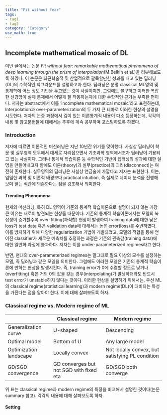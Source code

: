 ```yaml
---
title: "Fit without fear"
tags:
- tag1
- tag2
category: 'Category'
use_math: true
---
```

## Incomplete mathematical mosaic of DL

이번 글에서는 논문 *Fit without fear: remarkable mathematical phenomena of deep learning through the prism of interpolation*(M.Belkin et al.)을 리뷰해보도록 하겠다. 이 논문은 최근학술적 및 산업적으로 괄목할만한 성과를 내고 있는 딥러닝(DL)의 수학적인 백그라운드를 설명하고자 한다. 딥러닝은 분명 classical ML영역 및 통계학에 어느 정도 기반을 두고있는 것이 사실이지만, 그럼에도 불구하고 이러한 복잡한 신경망이 실제 문제에서 어떻게 잘 작동하는지에 대한 수학적인 근거는 부족한 편이다. 저자는 abstract에서 이를 ‘incomplete mathematical mosaic’라고 표현하는데, Interpolation과 over-parameterization의 두 가지 큰 테마로 이러한 현상의 설명을 시도한다. 저자의 논증 과정에서 깊이 있는 이론통계적 내용이 다소 등장하는데, 각각의 내용 및 참고문헌들에 대해서는 추후에 계속 공부하며 포스팅하도록 하겠다.
### Introduction
저자에 따르면 이론적인 머신러닝은 지난 10년간 위기를 맞이했다. 사실상 딥러닝이 학문 및 실무영역 모두에서 대세로 자리잡으면서 기초과학 영역에서조차 딥러닝이 기용되고 있는 사실이다. 그러나 통계적 학습이론 등 수학적인 기반이 딥러닝의 성과에 대한 설명을 만들어내고자 함에도 이론(theory)과 실무(practice)의 괴리(disconnect)는 여전히 존재한다. 실무영역의 딥러닝은 사실상 연금술에 가깝다고 저자는 표현한다. 이는, 엄밀한 과학 및 이론적 배경보다 practical intuition, 즉 실제로 데이터 분석을 진행해보며 얻는 직관에 의존한다는 점을 강조해서 의미한다. 


#### Trending Phenomena

현재의 머신러닝, 특히 DL 영역이 기존의 통계적 학습이론으로 설명이 되지 않는 가장 큰 이유는 새로이 발견되는 현상들 때문이다. 기존의 통계적 학습이론에서는 모델의 복잡성이 증가할수록 over-fitting(과적합) 현상이 발생하여 training data에 대한 낮은 loss가 test data 혹은 validation data에 대해서는 높은 error(loss)를 수반하였다. 이를 방지하기 위해 다양한 regularization 기법이 개발되었고, 모델의 적합을 통해 얻어진 classifier가 새로운 예측치를 추정하는 과정은 기존의 관측값(training data)에 대한 일반화 과정에 불과하다. 저자는 이를 under-parameterized regimes라고 한다.

반면, 현대의 over-parameterized regimes는 말그대로 필요 이상의 모수를 설정하는 모델, 즉 딥러닝과 같은 모델을 의미한다. 그럼에도 이러한 모델은 기존의 통계적 학습이론에 반하는 현상을 발생시킨다. 즉, training error가 0에 수렴할 정도로 낮거나(overfitting) 혹은 거의 0의 값을 갖는 경우(interpolating)가 발생하더라도 반드시 test error가 unstable하지 않다는 것이다. 이러한 현상을 설명하기 위해서는, 우선 ML의 classical regime(statistical learning)과 modern regime(DL)이 대비되는 특성을 가진다는 점을 알아야 한다. 이에 대해 살펴보도록 하자.

### Classical regime vs. Modern regime of ML

|                        | Classical regime                        | Modern regime                                   |
|------------------------|-----------------------------------------|-------------------------------------------------|
| Generalization curve   | U-shaped                                | Descending                                      |
| Optimal model          | Bottom of U                             | Any large model                                 |
| Optimization landscape | Locally convex                          | Not locally convex, but satisfying PL condition |
| GD/SGD convergence	    | GD converges but not SGD with fixed eta | GD/SGD both converge                            |

위 표는 classical regime과 modern regime의 특징을 비교해서 설명한 것이다(논문 summary 참고). 각각의 내용에 대해 살펴보도록 하자.
#### Setting


